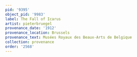 ```yaml
---
pid: '9395'
object_pid: '9983'
label: The Fall of Icarus
artist: pieterbruegel
provenance_date: '1912'
provenance_location: Brussels
provenance_text: Musées Royaux des Beaux-Arts de Belgique
collection: provenance
order: '2568'
---
```

